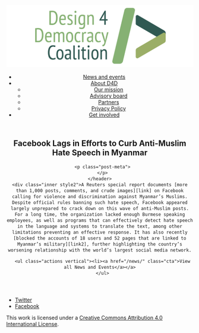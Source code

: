 <!DOCTYPE html>
<html lang="en_US"><head>
  <meta charset="utf-8">
  <meta http-equiv="X-UA-Compatible" content="IE=edge">
  <meta name="viewport" content="width=device-width, initial-scale=1">
  <link rel="apple-touch-icon" sizes="180x180" href="/assets/favicon/apple-touch-icon.png">
  <link rel="icon" type="image/png" sizes="32x32" href="/assets/favicon/favicon-32x32.png">
  <link rel="icon" type="image/png" sizes="16x16" href="/assets/favicon/favicon-16x16.png">
  <link rel="manifest" href="/site.webmanifest">
  <link rel="mask-icon" href="/assets/favicon/safari-pinned-tab.svg" color="#5bbad5">
  <meta name="msapplication-TileColor" content="#00aba9">
  <meta name="theme-color" content="#ffffff">

  
  <!-- Begin Jekyll SEO tag v2.4.0 -->
<title>Facebook Lags in Efforts to Curb Anti-Muslim Hate Speech in Myanmar | D4D Coalition</title>
<meta name="generator" content="Jekyll v3.7.3" />
<meta property="og:title" content="Facebook Lags in Efforts to Curb Anti-Muslim Hate Speech in Myanmar" />
<meta property="og:locale" content="en_US" />
<meta name="description" content="A Reuters special report documents more than 1,000 posts, comments, and crude images on Facebook calling for violence and discrimination against Myanmar’s Muslims. Despite official rules banning such hate speech, Facebook appeared largely unprepared to crack down on this wave of anti-Muslim posts. For a long time, the organization lacked enough Burmese speaking employees, as well as programs that can effectively detect hate speech in the language and systems to translate the text, among other limitations preventing an effective response. It has also recently blocked the accounts of 18 users and 52 pages that are linked to Myanmar’s military, further highlighting the country’s worsening relationship with the world’s largest social media network." />
<meta property="og:description" content="A Reuters special report documents more than 1,000 posts, comments, and crude images on Facebook calling for violence and discrimination against Myanmar’s Muslims. Despite official rules banning such hate speech, Facebook appeared largely unprepared to crack down on this wave of anti-Muslim posts. For a long time, the organization lacked enough Burmese speaking employees, as well as programs that can effectively detect hate speech in the language and systems to translate the text, among other limitations preventing an effective response. It has also recently blocked the accounts of 18 users and 52 pages that are linked to Myanmar’s military, further highlighting the country’s worsening relationship with the world’s largest social media network." />
<link rel="canonical" href="https://d4dcoalition.org/news/Facebook-Lags-in-Efforts-to-Curb-Anti-Muslim-Hate-Speech-in-Myanmar.html" />
<meta property="og:url" content="https://d4dcoalition.org/news/Facebook-Lags-in-Efforts-to-Curb-Anti-Muslim-Hate-Speech-in-Myanmar.html" />
<meta property="og:site_name" content="D4D Coalition" />
<meta property="og:type" content="article" />
<meta property="article:published_time" content="2018-08-27T00:00:00-04:00" />
<meta name="twitter:card" content="summary" />
<meta name="twitter:site" content="@design4dem" />
<meta name="google-site-verification" content="" />
<script type="application/ld+json">
{"description":"A Reuters special report documents more than 1,000 posts, comments, and crude images on Facebook calling for violence and discrimination against Myanmar’s Muslims. Despite official rules banning such hate speech, Facebook appeared largely unprepared to crack down on this wave of anti-Muslim posts. For a long time, the organization lacked enough Burmese speaking employees, as well as programs that can effectively detect hate speech in the language and systems to translate the text, among other limitations preventing an effective response. It has also recently blocked the accounts of 18 users and 52 pages that are linked to Myanmar’s military, further highlighting the country’s worsening relationship with the world’s largest social media network.","@type":"BlogPosting","url":"https://d4dcoalition.org/news/Facebook-Lags-in-Efforts-to-Curb-Anti-Muslim-Hate-Speech-in-Myanmar.html","publisher":{"@type":"Organization","logo":{"@type":"ImageObject","url":"https://d4dcoalition.org/assets/img/logos/d4d-logo.png"}},"headline":"Facebook Lags in Efforts to Curb Anti-Muslim Hate Speech in Myanmar","dateModified":"2018-08-27T00:00:00-04:00","datePublished":"2018-08-27T00:00:00-04:00","mainEntityOfPage":{"@type":"WebPage","@id":"https://d4dcoalition.org/news/Facebook-Lags-in-Efforts-to-Curb-Anti-Muslim-Hate-Speech-in-Myanmar.html"},"@context":"http://schema.org"}</script>
<!-- End Jekyll SEO tag -->

  <link rel="stylesheet" href="/tarteaucitron/css/tarteaucitron.css">
  <link rel="stylesheet" href="/assets/main.css">

  <link type="application/atom+xml" rel="alternate" href="https://d4dcoalition.org/feed.xml" title="D4D Coalition" />

</head>
<body>
  <!-- Wrapper -->
  <div id="wrapper"><header class="" role="banner" id="header">
    <!-- Logo -->
    <div class="logo">
      <a class="site-title" rel="author" href="/"><img src="/assets/img/d4d-logo.png" alt="D4D Coalition" /></a>
    </div><!-- to do: figure out how to manage dropdown -->
      <!-- Nav -->
      <nav id="nav"><ul><li class="current">
            <a class="page-link" href="/news/">
              News and events
            </a></li><li class="">
            <a class="page-link icon fa-angle-down" href="/areas-focus/">
              About D4D
            </a><ul><li>
                  <a href="/areas-focus/">
                    Our mission
                  </a>
              </li><li>
                  <a href="/advisory-board/">
                    Advisory board
                  </a>
              </li><li>
                  <a href="/tech-supporting-partners/">
                    Partners
                  </a>
              </li><li>
                  <a href="/privacy-policy.html">
                    Privacy Policy
                  </a>
              </li></ul></li><li class="">
            <a class="page-link" href="/join-us/">
              Get involved
            </a></li></ul></nav></header>
<section class="main alt event" aria-label="Content">
    <header>
      <h2 class="post-title">Facebook Lags in Efforts to Curb Anti-Muslim Hate Speech in Myanmar</h2>
      

      <p class="post-meta">
      </p>
    </header>
    <div class="inner style2">A Reuters special report documents [more than 1,000 posts, comments, and crude images][link] on Facebook calling for violence and discrimination against Myanmar’s Muslims. Despite official rules banning such hate speech, Facebook appeared largely unprepared to crack down on this wave of anti-Muslim posts. For a long time, the organization lacked enough Burmese speaking employees, as well as programs that can effectively detect hate speech in the language and systems to translate the text, among other limitations preventing an effective response. It has also recently [blocked the accounts of 18 users and 52 pages that are linked to Myanmar’s military][link2], further highlighting the country’s worsening relationship with the world’s largest social media network.

[link]: https://www.reuters.com/investigates/special-report/myanmar-facebook-hate/

[link2]: https://www.reuters.com/article/us-myanmar-facebook/facebook-bans-myanmar-army-chief-others-in-unprecedented-move-idUSKCN1LC0R7


      <ul class="actions vertical"><li><a href="/news/" class="cta">View all News and Events</a></a>
      </ul>
  </div>
</section>
<footer id="footer" class="accent3">
  <ul class="icons">
    <li><a href="https://twitter.com/design4dem" class="icon alt fa-twitter"><span class="label">Twitter</span></a></li>
    <li><a href="https://www.facebook.com/Design4Democracy" class="icon alt fa-facebook"><span class="label">Facebook</span></a></li>
    <!--li><a href="#" class="icon alt fa-instagram"><span class="label">Instagram</span></a></li>
    <li><a href="#" class="icon alt fa-github"><span class="label">GitHub</span></a></li>
    <li><a href="#" class="icon alt fa-phone"><span class="label">Phone</span></a></li>
    <li><a href="#" class="icon alt fa-envelope-o"><span class="label">Email</span></a></li-->
  </ul>
  <p class="copyright">This work is licensed under a <a rel="license" href="http://creativecommons.org/licenses/by/4.0/">Creative Commons Attribution 4.0 International License</a>.</p>
</footer>
</div><!-- /wrapper -->
  <!-- Scripts -->
    <script src="/assets/js/scripts.min.js"></script><script src="/tarteaucitron/tarteaucitron.js"></script>
    <script type="text/javascript">
    (function($) {
      $(document).ready(function(){
        tarteaucitron.init({
          "hashtag": "#tarteaucitron", /* Automatically open the panel with the hashtag */
          "highPrivacy": false, /* disabling the auto consent feature on navigation? */
          "orientation": "top", /* the big banner should be on 'top' or 'bottom'? */
          "adblocker": false, /* Display a message if an adblocker is detected */
          "showAlertSmall": true, /* show the small banner on bottom right? */
          "cookieslist": true, /* Display the list of cookies installed ? */
          "removeCredit": false, /* remove the credit link? */
          //"cookieDomain": ".example.com" /* Domain name on which the cookie for the subdomains will be placed */
        });
      });
    })(jQuery);
    </script><script type="text/javascript">
  tarteaucitron.user.analyticsUa = 'UA-120811815-1';
  tarteaucitron.user.analyticsMore = function () { /* add here your optionnal ga.push() */ };
  (tarteaucitron.job = tarteaucitron.job || []).push('analytics');
</script></body>

</html>
